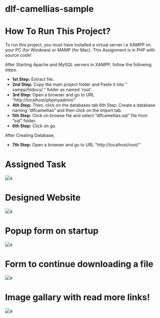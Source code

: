 # dlf-camellias-sample



# How To Run This Project? 

To run this project, you must have installed a virtual server i.e XAMPP on your PC (for Windows) or MAMP (for Mac). This Assignment is in PHP with source code!

After Starting Apache and MySQL servers in XAMPP, follow the following steps. 

- **1st Step:** Extract file. 
- **2nd Step:** Copy the main project folder and Paste it into " xampp/htdocs/ " folder as named 'root'. 
- **3rd Step:** Open a browser and go to URL “http://localhost/phpmyadmin/” 
- **4th Step:** Then, click on the databases tab 6th Step: Create a database naming “dlfcamellias” and then click on the import tab. 
- **5th Step:** Click on browse file and select “dlfcamellias.sql” file from "sql" folder. 
- **6th Step:** Click on go.

After Creating Database, 

- **7th Step:** Open a browser and go to URL “http://localhost/root/”



# Assigned Task

![a](../main/docs/img/screenshots/task.png)


# Designed Website

![a](../main/docs/img/screenshots/web-screenshot.png)



# Popup form on startup

![a](../main/docs/img/screenshots/web-screenshot(2).png)



# Form to continue downloading a file

![a](../main/docs/img/screenshots/web-screenshot(4).png)



# Image gallary with read more links!

![a](../main/docs/img/screenshots/web-screenshot(3).png)


